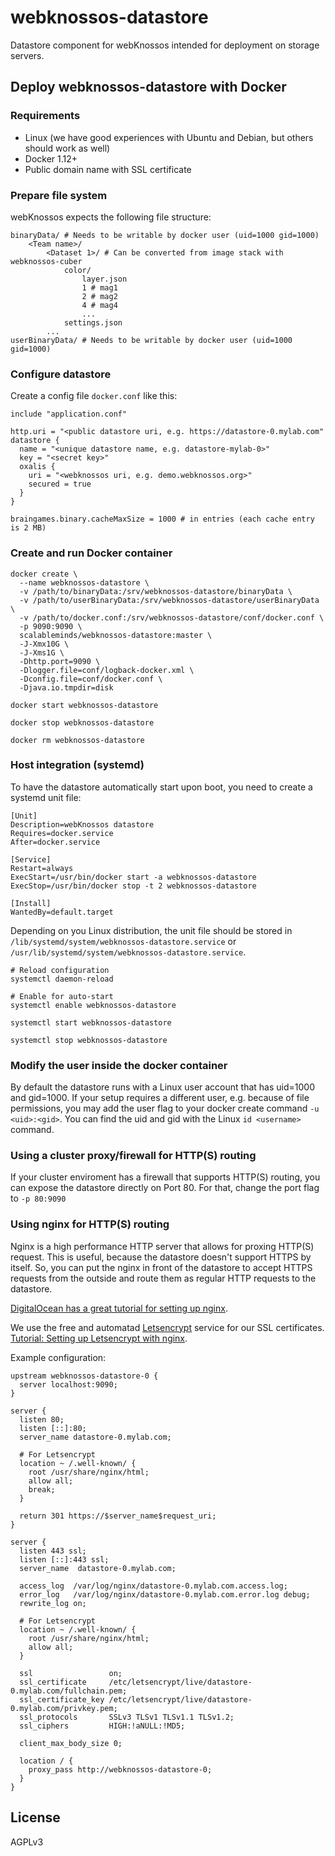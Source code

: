 # webknossos-datastore
Datastore component for webKnossos intended for deployment on storage servers.

## Deploy webknossos-datastore with Docker

### Requirements
* Linux (we have good experiences with Ubuntu and Debian, but others should work as well)
* Docker 1.12+
* Public domain name with SSL certificate

### Prepare file system
webKnossos expects the following file structure:
```
binaryData/ # Needs to be writable by docker user (uid=1000 gid=1000)
    <Team name>/ 
        <Dataset 1>/ # Can be converted from image stack with webknossos-cuber
            color/
                layer.json
                1 # mag1
                2 # mag2
                4 # mag4
                ...
            settings.json
        ...
userBinaryData/ # Needs to be writable by docker user (uid=1000 gid=1000)
```

### Configure datastore
Create a config file `docker.conf` like this:
```
include "application.conf"

http.uri = "<public datastore uri, e.g. https://datastore-0.mylab.com"
datastore {
  name = "<unique datastore name, e.g. datastore-mylab-0>"
  key = "<secret key>"
  oxalis {
    uri = "<webknossos uri, e.g. demo.webknossos.org>"
    secured = true
  }
}

braingames.binary.cacheMaxSize = 1000 # in entries (each cache entry is 2 MB)
```

### Create and run Docker container
```
docker create \
  --name webknossos-datastore \
  -v /path/to/binaryData:/srv/webknossos-datastore/binaryData \
  -v /path/to/userBinaryData:/srv/webknossos-datastore/userBinaryData \
  -v /path/to/docker.conf:/srv/webknossos-datastore/conf/docker.conf \
  -p 9090:9090 \
  scalableminds/webknossos-datastore:master \
  -J-Xmx10G \
  -J-Xms1G \
  -Dhttp.port=9090 \
  -Dlogger.file=conf/logback-docker.xml \
  -Dconfig.file=conf/docker.conf \
  -Djava.io.tmpdir=disk

docker start webknossos-datastore

docker stop webknossos-datastore

docker rm webknossos-datastore
```

### Host integration (systemd)
To have the datastore automatically start upon boot, you need to create a systemd unit file:
```
[Unit]
Description=webKnossos datastore
Requires=docker.service
After=docker.service

[Service]
Restart=always
ExecStart=/usr/bin/docker start -a webknossos-datastore
ExecStop=/usr/bin/docker stop -t 2 webknossos-datastore

[Install]
WantedBy=default.target
```
Depending on you Linux distribution, the unit file should be stored in `/lib/systemd/system/webknossos-datastore.service` or `/usr/lib/systemd/system/webknossos-datastore.service`.

```
# Reload configuration
systemctl daemon-reload

# Enable for auto-start
systemctl enable webknossos-datastore

systemctl start webknossos-datastore

systemctl stop webknossos-datastore
```

### Modify the user inside the docker container
By default the datastore runs with a Linux user account that has uid=1000 and gid=1000. If your setup requires a different user, e.g. because of file permissions, you may add the user flag to your docker create command `-u <uid>:<gid>`. You can find the uid and gid with the Linux `id <username>` command.

### Using a cluster proxy/firewall for HTTP(S) routing
If your cluster enviroment has a firewall that supports HTTP(S) routing, you can expose the datastore directly on Port 80. For that, change the port flag to `-p 80:9090`

### Using nginx for HTTP(S) routing
Nginx is a high performance HTTP server that allows for proxing HTTP(S) request. This is useful, because the datastore doesn't support HTTPS by itself. So, you can put the nginx in front of the datastore to accept HTTPS requests from the outside and route them as regular HTTP requests to the datastore.

[DigitalOcean has a great tutorial for setting up nginx](https://www.digitalocean.com/community/tutorials/understanding-nginx-http-proxying-load-balancing-buffering-and-caching).

We use the free and automatad [Letsencrypt](https://letsencrypt.org/) service for our SSL certificates. [Tutorial: Setting up Letsencrypt with nginx](https://www.digitalocean.com/community/tutorials/how-to-secure-nginx-with-let-s-encrypt-on-ubuntu-16-04).

Example configuration:
```
upstream webknossos-datastore-0 {
  server localhost:9090;
}

server {
  listen 80;
  listen [::]:80;
  server_name datastore-0.mylab.com;

  # For Letsencrypt
  location ~ /.well-known/ {
    root /usr/share/nginx/html;
    allow all;
    break;
  }

  return 301 https://$server_name$request_uri;
}

server {
  listen 443 ssl;
  listen [::]:443 ssl;
  server_name  datastore-0.mylab.com;

  access_log  /var/log/nginx/datastore-0.mylab.com.access.log;
  error_log   /var/log/nginx/datastore-0.mylab.com.error.log debug;
  rewrite_log on;

  # For Letsencrypt
  location ~ /.well-known/ {
    root /usr/share/nginx/html;
    allow all;
  }

  ssl                 on;
  ssl_certificate     /etc/letsencrypt/live/datastore-0.mylab.com/fullchain.pem;
  ssl_certificate_key /etc/letsencrypt/live/datastore-0.mylab.com/privkey.pem;
  ssl_protocols       SSLv3 TLSv1 TLSv1.1 TLSv1.2;
  ssl_ciphers         HIGH:!aNULL:!MD5;

  client_max_body_size 0;

  location / {
    proxy_pass http://webknossos-datastore-0;
  }
}
```

## License
AGPLv3
